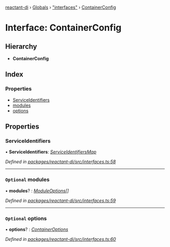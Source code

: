 [reactant-di](../README.md) › [Globals](../globals.md) › ["interfaces"](../modules/_interfaces_.md) › [ContainerConfig](_interfaces_.containerconfig.md)

# Interface: ContainerConfig

## Hierarchy

* **ContainerConfig**

## Index

### Properties

* [ServiceIdentifiers](_interfaces_.containerconfig.md#serviceidentifiers)
* [modules](_interfaces_.containerconfig.md#optional-modules)
* [options](_interfaces_.containerconfig.md#optional-options)

## Properties

###  ServiceIdentifiers

• **ServiceIdentifiers**: *[ServiceIdentifiersMap](../modules/_interfaces_.md#serviceidentifiersmap)*

*Defined in [packages/reactant-di/src/interfaces.ts:58](https://github.com/unadlib/reactant/blob/aaa61ad/packages/reactant-di/src/interfaces.ts#L58)*

___

### `Optional` modules

• **modules**? : *[ModuleOptions](../modules/_interfaces_.md#moduleoptions)[]*

*Defined in [packages/reactant-di/src/interfaces.ts:59](https://github.com/unadlib/reactant/blob/aaa61ad/packages/reactant-di/src/interfaces.ts#L59)*

___

### `Optional` options

• **options**? : *[ContainerOptions](../modules/_interfaces_.md#containeroptions)*

*Defined in [packages/reactant-di/src/interfaces.ts:60](https://github.com/unadlib/reactant/blob/aaa61ad/packages/reactant-di/src/interfaces.ts#L60)*
